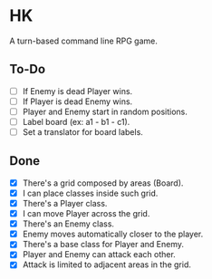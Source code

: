 # HK

A turn-based command line RPG game.

## To-Do
- [ ] If Enemy is dead Player wins.
- [ ] If Player is dead Enemy wins.
- [ ] Player and Enemy start in random positions.
- [ ] Label board (ex: a1 - b1 - c1).
- [ ] Set a translator for board labels.

## Done
- [x] There's a grid composed by areas (Board).
- [x] I can place classes inside such grid.
- [x] There's a Player class.
- [x] I can move Player across the grid.
- [x] There's an Enemy class.
- [x] Enemy moves automatically closer to the player.
- [x] There's a base class for Player and Enemy.
- [x] Player and Enemy can attack each other.
- [x] Attack is limited to adjacent areas in the grid.

